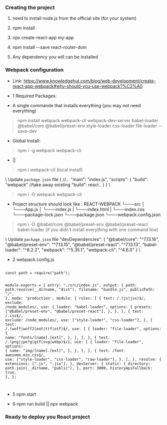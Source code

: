 ### Creating the project 

1. need to install node.js from the official site (for your system)

2. npm install

3. npx create-react-app my-app

4. npm install --save react-router-dom

5. Any dependency you will can be installed 


### Webpack configuration
* Link: https://www.knowledgehut.com/blog/web-development/create-react-app-webpack#why-should-you-use-webpack?%C2%A0

* 1 Required Packages:

- A single commande that installs everything (you may not need everything)
> npm install webpack webpack-cli webpack-dev-server babel-loader @babel/core @babel/preset-env style-loader css-loader file-loader --save-dev

- Global Install: 
> npm i -g webpack webpack-cli 
* ||
> npm i webpack-cli  (local install)


\\ Update `package.json` file 
{ 
//... 
"main": "index.js",
"scripts": { 
"build": "webpack"   //take away existing "build": react..
} 
}
\\

> npm i -D webpack webpack-cli 

* Project structure should look like :
REACT-WEBPACK 
└───src 
│ └───App.js 
│ └───index.js 
| └───index.html 
| └───index.css 
└───package-lock.json 
└───package.json 
└───webpack.config.json

> npm i -D @babel/core @babel/preset-env @babel/preset-react babel-loader  (if you didn't install everything with one command line)


\\ Update `package.json` file 
"devDependencies": { 
"@babel/core": "^7.13.16", 
"@babel/preset-env": "^7.13.15", 
"@babel/preset-react": "^7.13.13", 
"babel-loader": "^8.2.2", 
"webpack": "^5.35.1", 
"webpack-cli": "^4.6.0" 
} 
\\



* 2 webpack.config.js

<code>
const path = require("path");

module.exports = {
  entry: "./src/index.js",
  output: {
    path: path.resolve(__dirname, "dist"),
    filename: "bundle.js",
    publicPath: "/",
  },
  mode: 'production',
  module: {
    rules: [
      {
        test: /\.(js|jsx)$/,
        exclude: /node_modules/,
        use: {
          loader: "babel-loader",
          options: { 
          presets: ["@babel/preset-env", "@babel/preset-react"], 
        },
      },
    },
      {
        test: /\.css$/,
        exclude: /node_modules/,
        use: ["style-loader", "css-loader"],
      },
      {
        test: /\.(woff|woff2|eot|ttf|otf)$/,
        use: [
          {
            loader: "file-loader",
            options: {
              name: "fonts/[name].[ext]",
            },
          },
        ],
      },
      {
        test: /\.(png|jpe?g|gif|svg|webp)$/i,
        use: [
          {
            loader: "file-loader",
            options: {
              name: "img/[name].[ext]",
            },
          },
        ],
      },
      {
        test: /font-awesome\.min\.css$/,
        use: ["style-loader", "css-loader", "raw-loader"],
      },
    ],
  },
  resolve: {
    extensions: [".js", ".jsx"],
  },
  devServer: {
    static: {
      directory: path.join(__dirname, "public"),
    },
    port: 3000,
    historyApiFallback: true,
  },
};

</code>



* 5 npm start 


* 6 npm run build || npx webpack


### Ready to deploy you React project 


 